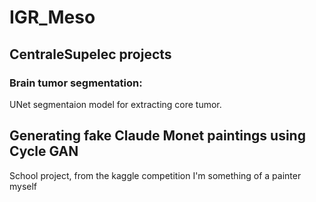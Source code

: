 # IGR_Meso

## CentraleSupelec projects

### Brain tumor segmentation:  
UNet segmentaion model for extracting core tumor.  


## Generating fake Claude Monet paintings using Cycle GAN
School project, from the kaggle competition I'm something of a painter myself
